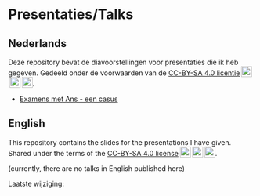 # Presentaties/Talks

## Nederlands

Deze repository bevat de diavoorstellingen voor presentaties die ik heb gegeven. Gedeeld onder de voorwaarden van de [CC-BY-SA 4.0 licentie](https://creativecommons.org/licenses/by-sa/4.0/)<img style="height:22px!important;margin-left:3px;vertical-align:text-bottom;" src="https://mirrors.creativecommons.org/presskit/icons/cc.svg" alt="CC"><img style="height:22px!important;margin-left:3px;vertical-align:text-bottom;" src="https://mirrors.creativecommons.org/presskit/icons/by.svg" alt="BY"><img style="height:22px!important;margin-left:3px;vertical-align:text-bottom;" src="https://mirrors.creativecommons.org/presskit/icons/sa.svg" alt="SA">.

- [Examens met Ans - een casus](./2024-06-24-ans-expertendag/)

## English

This repository contains the slides for the presentations I have given. Shared under the terms of the [CC-BY-SA 4.0 license](https://creativecommons.org/licenses/by-sa/4.0/)<img style="height:22px!important;margin-left:3px;vertical-align:text-bottom;" src="https://mirrors.creativecommons.org/presskit/icons/cc.svg" alt="CC"><img style="height:22px!important;margin-left:3px;vertical-align:text-bottom;" src="https://mirrors.creativecommons.org/presskit/icons/by.svg" alt="BY"><img style="height:22px!important;margin-left:3px;vertical-align:text-bottom;" src="https://mirrors.creativecommons.org/presskit/icons/sa.svg" alt="SA">.

(currently, there are no talks in English published here)

Laatste wijziging: 

